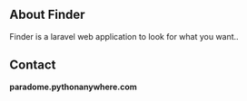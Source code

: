 ## About Finder

Finder is a laravel web application to look for what you want..

## Contact
**paradome.pythonanywhere.com**
